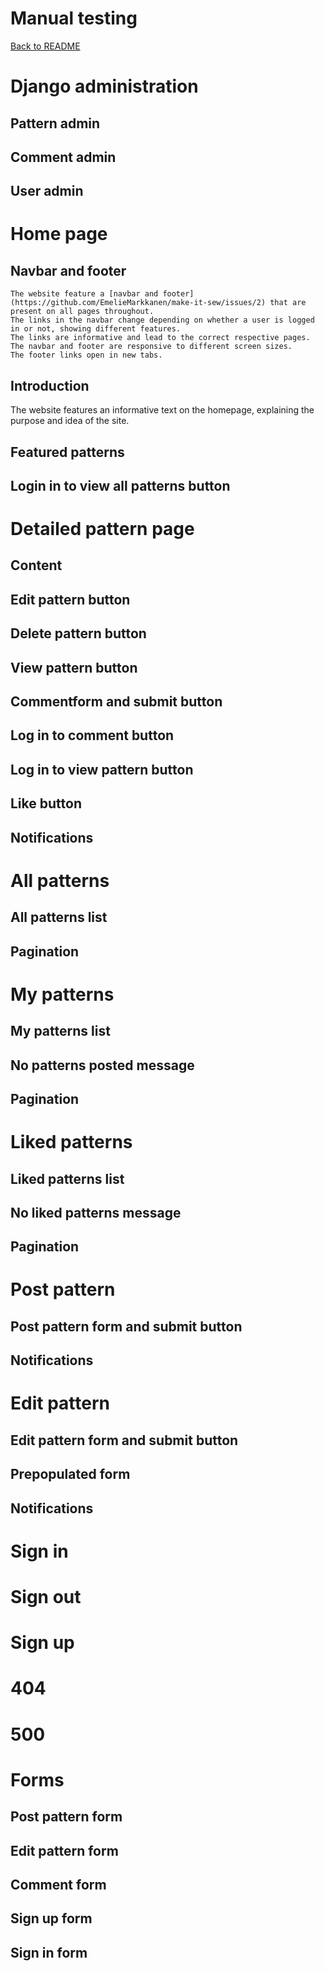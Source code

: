 # Manual testing

[Back to README](README.md)

# Django administration

## Pattern admin
## Comment admin
## User admin

# Home page

## Navbar and footer
```
The website feature a [navbar and footer](https://github.com/EmelieMarkkanen/make-it-sew/issues/2) that are present on all pages throughout. 
The links in the navbar change depending on whether a user is logged in or not, showing different features. 
The links are informative and lead to the correct respective pages.
The navbar and footer are responsive to different screen sizes. 
The footer links open in new tabs.
```

## Introduction
The website features an informative text on the homepage, explaining the purpose and idea of the site.


## Featured patterns
## Login in to view all patterns button

# Detailed pattern page

## Content
## Edit pattern button
## Delete pattern button
## View pattern button
## Commentform and submit button
## Log in to comment button
## Log in to view pattern button
## Like button
## Notifications

# All patterns

## All patterns list
## Pagination

# My patterns

## My patterns list
## No patterns posted message
## Pagination

# Liked patterns

## Liked patterns list
## No liked patterns message
## Pagination

# Post pattern

## Post pattern form and submit button
## Notifications

# Edit pattern

## Edit pattern form and submit button
## Prepopulated form
## Notifications

# Sign in

# Sign out

# Sign up 

# 404

# 500 

# Forms

## Post pattern form
## Edit pattern form
## Comment form
## Sign up form
## Sign in form
